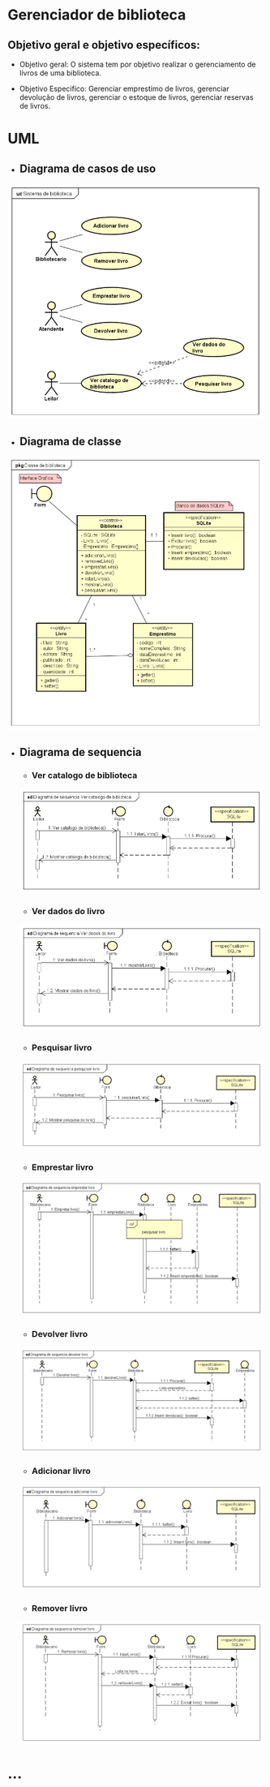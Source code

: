 # **Gerenciador de biblioteca**

## Objetivo geral e objetivo específicos:

- Objetivo geral: O sistema tem por objetivo realizar o gerenciamento de livros de uma biblioteca.

- Objetivo Especifico: Gerenciar emprestimo de livros, gerenciar devolução de livros, gerenciar o estoque de livros, gerenciar reservas de livros.

# UML

- ## Diagrama de casos de uso

![](/Asta/DiagramaCasoUso.png)

- ## Diagrama de classe

![](/Asta/DiagramaClasse.png)

- ## Diagrama de sequencia

    - ### Ver catalogo de biblioteca
    ![](/Asta/DiagramaSequenciaVerCatalogoBiblioteca.png)
    
    - ### Ver dados do livro
    ![](/Asta/DiagramaSequenciaVerDadosLivro.png)

    - ### Pesquisar livro
    ![](/Asta/DiagramaSequenciaPesquisarLivro.png)

    - ### Emprestar livro
    ![](/Asta/DiagramaSequenciaEmprestarLivro.png)

    - ### Devolver livro
    ![](/Asta/DiagramaSequenciaDevolverLivro.png)

    - ### Adicionar livro
    ![](/Asta/DiagramaSequenciaAdicionarLivro.png)

    - ### Remover livro
    ![](/Asta/DiagramaSequenciaRemoverLivro.png)

# **...**